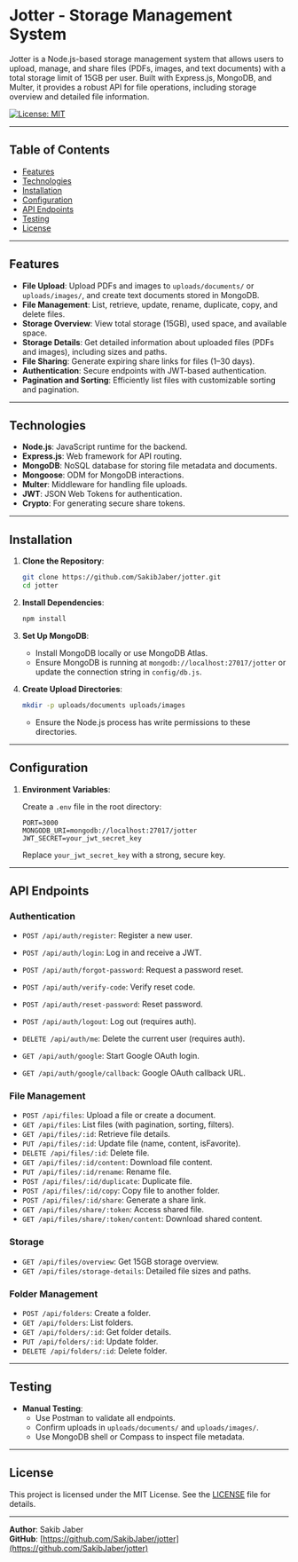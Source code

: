 
# Jotter - Storage Management System

Jotter is a Node.js-based storage management system that allows users to upload, manage, and share files (PDFs, images, and text documents) with a total storage limit of 15GB per user. Built with Express.js, MongoDB, and Multer, it provides a robust API for file operations, including storage overview and detailed file information.

[![License: MIT](https://img.shields.io/badge/License-MIT-yellow.svg)](https://opensource.org/licenses/MIT)

---

## Table of Contents

- [Features](#features)
- [Technologies](#technologies)
- [Installation](#installation)
- [Configuration](#configuration)
- [API Endpoints](#api-endpoints)
- [Testing](#testing)
- [License](#license)

---

## Features

- **File Upload**: Upload PDFs and images to `uploads/documents/` or `uploads/images/`, and create text documents stored in MongoDB.
- **File Management**: List, retrieve, update, rename, duplicate, copy, and delete files.
- **Storage Overview**: View total storage (15GB), used space, and available space.
- **Storage Details**: Get detailed information about uploaded files (PDFs and images), including sizes and paths.
- **File Sharing**: Generate expiring share links for files (1–30 days).
- **Authentication**: Secure endpoints with JWT-based authentication.
- **Pagination and Sorting**: Efficiently list files with customizable sorting and pagination.

---

## Technologies

- **Node.js**: JavaScript runtime for the backend.
- **Express.js**: Web framework for API routing.
- **MongoDB**: NoSQL database for storing file metadata and documents.
- **Mongoose**: ODM for MongoDB interactions.
- **Multer**: Middleware for handling file uploads.
- **JWT**: JSON Web Tokens for authentication.
- **Crypto**: For generating secure share tokens.

---

## Installation

1. **Clone the Repository**:

   ```bash
   git clone https://github.com/SakibJaber/jotter.git
   cd jotter
   ```

2. **Install Dependencies**:

   ```bash
   npm install
   ```

3. **Set Up MongoDB**:
   - Install MongoDB locally or use MongoDB Atlas.
   - Ensure MongoDB is running at `mongodb://localhost:27017/jotter` or update the connection string in `config/db.js`.

4. **Create Upload Directories**:

   ```bash
   mkdir -p uploads/documents uploads/images
   ```

   - Ensure the Node.js process has write permissions to these directories.

---

## Configuration

1. **Environment Variables**:

   Create a `.env` file in the root directory:

   ```env
   PORT=3000
   MONGODB_URI=mongodb://localhost:27017/jotter
   JWT_SECRET=your_jwt_secret_key
   ```

   Replace `your_jwt_secret_key` with a strong, secure key.


---

## API Endpoints

### Authentication

- `POST /api/auth/register`: Register a new user.
- `POST /api/auth/login`: Log in and receive a JWT.
- `POST /api/auth/forgot-password`: Request a password reset.
- `POST /api/auth/verify-code`: Verify reset code.
- `POST /api/auth/reset-password`: Reset password.
- `POST /api/auth/logout`: Log out (requires auth).
- `DELETE /api/auth/me`: Delete the current user (requires auth).

- `GET /api/auth/google`: Start Google OAuth login.
- `GET /api/auth/google/callback`: Google OAuth callback URL.

### File Management

- `POST /api/files`: Upload a file or create a document.
- `GET /api/files`: List files (with pagination, sorting, filters).
- `GET /api/files/:id`: Retrieve file details.
- `PUT /api/files/:id`: Update file (name, content, isFavorite).
- `DELETE /api/files/:id`: Delete file.
- `GET /api/files/:id/content`: Download file content.
- `PUT /api/files/:id/rename`: Rename file.
- `POST /api/files/:id/duplicate`: Duplicate file.
- `POST /api/files/:id/copy`: Copy file to another folder.
- `POST /api/files/:id/share`: Generate a share link.
- `GET /api/files/share/:token`: Access shared file.
- `GET /api/files/share/:token/content`: Download shared content.

### Storage

- `GET /api/files/overview`: Get 15GB storage overview.
- `GET /api/files/storage-details`: Detailed file sizes and paths.

### Folder Management

- `POST /api/folders`: Create a folder.
- `GET /api/folders`: List folders.
- `GET /api/folders/:id`: Get folder details.
- `PUT /api/folders/:id`: Update folder.
- `DELETE /api/folders/:id`: Delete folder.

---




## Testing

- **Manual Testing**:
  - Use Postman to validate all endpoints.
  - Confirm uploads in `uploads/documents/` and `uploads/images/`.
  - Use MongoDB shell or Compass to inspect file metadata.


---



## License

This project is licensed under the MIT License. See the [LICENSE](LICENSE) file for details.

---

**Author**: Sakib Jaber  
**GitHub**: [https://github.com/SakibJaber/jotter](https://github.com/SakibJaber/jotter)

